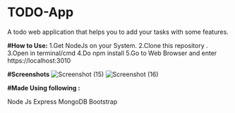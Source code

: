# TODO-App
A todo web application that helps you to add your tasks with some features.

<b>#How to Use:</b>
1.Get NodeJs on your System.
2.Clone this repository .
3.Open in terminal/cmd
4.Do npm install
5.Go to Web Browser and enter https://localhost:3010

<b>#Screenshots</b>
![Screenshot (15)](https://user-images.githubusercontent.com/50518011/198845642-e22b88d1-5793-410f-9bdf-6a06f70f2877.png)
![Screenshot (16)](https://user-images.githubusercontent.com/50518011/198845662-521890f6-19dd-4d8e-a44c-fa456aeecae7.png)


 
<b>#Made Using following : </b>

Node Js
Express
MongoDB
Bootstrap
